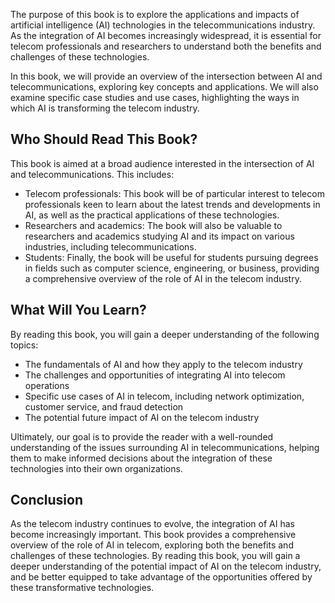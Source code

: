 
The purpose of this book is to explore the applications and impacts of artificial intelligence (AI) technologies in the telecommunications industry. As the integration of AI becomes increasingly widespread, it is essential for telecom professionals and researchers to understand both the benefits and challenges of these technologies.

In this book, we will provide an overview of the intersection between AI and telecommunications, exploring key concepts and applications. We will also examine specific case studies and use cases, highlighting the ways in which AI is transforming the telecom industry.

Who Should Read This Book?
--------------------------

This book is aimed at a broad audience interested in the intersection of AI and telecommunications. This includes:

* Telecom professionals: This book will be of particular interest to telecom professionals keen to learn about the latest trends and developments in AI, as well as the practical applications of these technologies.
* Researchers and academics: The book will also be valuable to researchers and academics studying AI and its impact on various industries, including telecommunications.
* Students: Finally, the book will be useful for students pursuing degrees in fields such as computer science, engineering, or business, providing a comprehensive overview of the role of AI in the telecom industry.

What Will You Learn?
--------------------

By reading this book, you will gain a deeper understanding of the following topics:

* The fundamentals of AI and how they apply to the telecom industry
* The challenges and opportunities of integrating AI into telecom operations
* Specific use cases of AI in telecom, including network optimization, customer service, and fraud detection
* The potential future impact of AI on the telecom industry

Ultimately, our goal is to provide the reader with a well-rounded understanding of the issues surrounding AI in telecommunications, helping them to make informed decisions about the integration of these technologies into their own organizations.

Conclusion
----------

As the telecom industry continues to evolve, the integration of AI has become increasingly important. This book provides a comprehensive overview of the role of AI in telecom, exploring both the benefits and challenges of these technologies. By reading this book, you will gain a deeper understanding of the potential impact of AI on the telecom industry, and be better equipped to take advantage of the opportunities offered by these transformative technologies.
